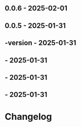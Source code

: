 ## 0.0.6 - 2025-02-01



## 0.0.5 - 2025-01-31

## -version - 2025-01-31

## - 2025-01-31

## - 2025-01-31

## - 2025-01-31

# Changelog
